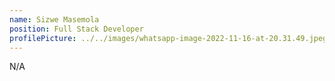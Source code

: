 ```yaml
---
name: Sizwe Masemola
position: Full Stack Developer
profilePicture: ../../images/whatsapp-image-2022-11-16-at-20.31.49.jpeg
---
```

N﻿/A